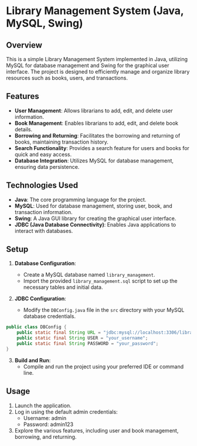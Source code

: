 # Library Management System (Java, MySQL, Swing)

## Overview

This is a simple Library Management System implemented in Java, utilizing MySQL for database management and Swing for the graphical user interface. The project is designed to efficiently manage and organize library resources such as books, users, and transactions.

## Features

- **User Management**: Allows librarians to add, edit, and delete user information.
- **Book Management**: Enables librarians to add, edit, and delete book details.
- **Borrowing and Returning**: Facilitates the borrowing and returning of books, maintaining transaction history.
- **Search Functionality**: Provides a search feature for users and books for quick and easy access.
- **Database Integration**: Utilizes MySQL for database management, ensuring data persistence.

## Technologies Used

- **Java**: The core programming language for the project.
- **MySQL**: Used for database management, storing user, book, and transaction information.
- **Swing**: A Java GUI library for creating the graphical user interface.
- **JDBC (Java Database Connectivity)**: Enables Java applications to interact with databases.


## Setup

1. **Database Configuration**:
   - Create a MySQL database named `library_management`.
   - Import the provided `library_management.sql` script to set up the necessary tables and initial data.

2. **JDBC Configuration**:
   - Modify the `DBConfig.java` file in the `src` directory with your MySQL database credentials.

```java
public class DBConfig {
    public static final String URL = "jdbc:mysql://localhost:3306/library_management";
    public static final String USER = "your_username";
    public static final String PASSWORD = "your_password";
}
```

3. **Build and Run**:
   - Compile and run the project using your preferred IDE or command line.

## Usage

1. Launch the application.
2. Log in using the default admin credentials:
   - Username: admin
   - Password: admin123
3. Explore the various features, including user and book management, borrowing, and returning.

